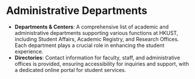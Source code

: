 # Administrative Departments

- **Departments & Centers**: A comprehensive list of academic and administrative departments supporting various functions at HKUST, including Student Affairs, Academic Registry, and Research Offices. Each department plays a crucial role in enhancing the student experience.
- **Directories**: Contact information for faculty, staff, and administrative offices is provided, ensuring accessibility for inquiries and support, with a dedicated online portal for student services.
